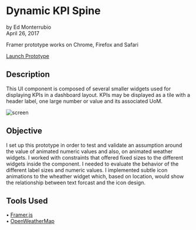 # Dynamic KPI Spine
by Ed Monterrubio</br>
April 26, 2017

Framer prototype works on Chrome, Firefox and Safari

<a href="https://framer.cloud/EpWvs" target="_blank">Launch Prototype</a>

## Description
This UI component is composed of several smaller widgets used for displaying KPIs in a dashboard layout. KPIs may be displayed as a tile with a header label, one large number or value and its associated UoM.

![screen](http://edmonterrubio.com/github/kpiSpine.png)

## Objective
I set up this prototype in order to test and validate an assumption around the value of animated numeric values and also, on animated weather widgets. I worked with constraints that offered fixed sizes to the different widgets inside the component. I needed to evaluate the behavior of the different label sizes and numeric values. I implemented subtle icon animations to the wheather widget which, based on location, would show the relationship between text forcast and the icon design.

## Tools Used
• <a href="https://framer.com/" target="_blank">Framer.js</a></br>
• <a href="https://openweathermap.org/api" target="_blank">OpenWeatherMap</a>
